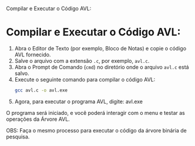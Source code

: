 Compilar e Executar o Código AVL:
# Compilar e Executar o Código AVL:

1. Abra o Editor de Texto (por exemplo, Bloco de Notas) e copie o código AVL fornecido.
2. Salve o arquivo com a extensão `.c`, por exemplo, `avl.c`.
3. Abra o Prompt de Comando (`cmd`) no diretório onde o arquivo `avl.c` está salvo.
4. Execute o seguinte comando para compilar o código AVL:
   ```bash
   gcc avl.c -o avl.exe
5. Agora, para executar o programa AVL, digite:
avl.exe

O programa será iniciado, e você poderá interagir com o menu e testar as operações da Árvore AVL.

OBS: Faça o mesmo processo para executar o código da árvore binária de pesquisa.

